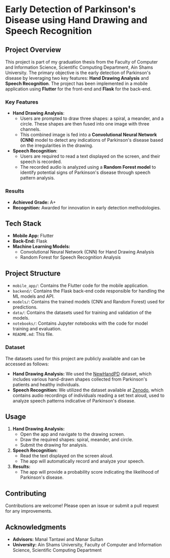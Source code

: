 <h1>Early Detection of Parkinson's Disease using Hand Drawing and Speech Recognition</h1>
    <h2>Project Overview</h2>
    <p>This project is part of my graduation thesis from the Faculty of Computer and Information Science, Scientific Computing Department, Ain Shams University. The primary objective is the early detection of Parkinson's disease by leveraging two key features: <strong>Hand Drawing Analysis</strong> and <strong>Speech Recognition</strong>. The project has been implemented in a mobile application using <strong>Flutter</strong> for the front-end and <strong>Flask</strong> for the back-end.</p>
    <h3>Key Features</h3>
    <ul>
        <li><strong>Hand Drawing Analysis</strong>:
            <ul>
                <li>Users are prompted to draw three shapes: a spiral, a meander, and a circle. These shapes are then fused into one image with three channels.</li>
                <li>This combined image is fed into a <strong>Convolutional Neural Network (CNN)</strong> model to detect any indications of Parkinson's disease based on the irregularities in the drawing.</li>
            </ul>
        </li>
        <li><strong>Speech Recognition</strong>:
            <ul>
                <li>Users are required to read a text displayed on the screen, and their speech is recorded.</li>
                <li>The recorded audio is analyzed using a <strong>Random Forest model</strong> to identify potential signs of Parkinson's disease through speech pattern analysis.</li>
            </ul>
        </li>
    </ul>
    <h3>Results</h3>
    <ul>
        <li><strong>Achieved Grade:</strong> A+</li>
        <li><strong>Recognition:</strong> Awarded for innovation in early detection methodologies.</li>
    </ul>
    <h2>Tech Stack</h2>
    <ul>
        <li><strong>Mobile App:</strong> Flutter</li>
        <li><strong>Back-End:</strong> Flask</li>
        <li><strong>Machine Learning Models:</strong>
            <ul>
                <li>Convolutional Neural Network (CNN) for Hand Drawing Analysis</li>
                <li>Random Forest for Speech Recognition Analysis</li>
            </ul>
        </li>
    </ul>
    <h2>Project Structure</h2>
    <ul>
        <li><code>mobile_app/</code>: Contains the Flutter code for the mobile application.</li>
        <li><code>backend/</code>: Contains the Flask back-end code responsible for handling the ML models and API.</li>
        <li><code>models/</code>: Contains the trained models (CNN and Random Forest) used for predictions.</li>
        <li><code>data/</code>: Contains the datasets used for training and validation of the models.</li>
        <li><code>notebooks/</code>: Contains Jupyter notebooks with the code for model training and evaluation.</li>
        <li><code>README.md</code>: This file.</li>
    </ul>
    <h3>Dataset</h3>
    <p>The datasets used for this project are publicly available and can be accessed as follows:</p>
    <ul>
        <li><strong>Hand Drawing Analysis:</strong> We used the <a href="https://wwwp.fc.unesp.br/~papa/pub/datasets/Handpd/" target="_blank">NewHandPD</a> dataset, which includes various hand-drawn shapes                           collected from Parkinson's patients and healthy individuals.</li>
        <li><strong>Speech Recognition:</strong> We utilized the dataset available at <a href="https://zenodo.org/records/2867216" target="_blank">Zenodo</a>, which contains audio recordings of individuals                            reading a set text aloud, used to analyze speech patterns indicative of Parkinson's disease.</li>
    </ul>
    <h2>Usage</h2>
    <ol>
        <li><strong>Hand Drawing Analysis:</strong>
            <ul>
                <li>Open the app and navigate to the drawing screen.</li>
                <li>Draw the required shapes: spiral, meander, and circle.</li>
                <li>Submit the drawing for analysis.</li>
            </ul>
        </li>
        <li><strong>Speech Recognition:</strong>
            <ul>
                <li>Read the text displayed on the screen aloud.</li>
                <li>The app will automatically record and analyze your speech.</li>
            </ul>
        </li>
        <li><strong>Results:</strong>
            <ul>
                <li>The app will provide a probability score indicating the likelihood of Parkinson's disease.</li>
            </ul>
        </li>
    </ol>
    <h2>Contributing</h2>
    <p>Contributions are welcome! Please open an issue or submit a pull request for any improvements.</p>
    <h2>Acknowledgments</h2>
    <ul>
        <li><strong>Advisors:</strong> Manal Tantawi and Manar Sultan</li>
        <li><strong>University:</strong> Ain Shams University, Faculty of Computer and Information Science, Scientific Computing Department</li>
    </ul>
